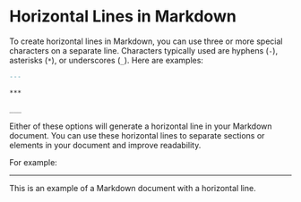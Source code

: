 # Horizontal Lines in Markdown

To create horizontal lines in Markdown, you can use three or more special characters on a separate line. Characters typically used are hyphens (`-`), asterisks (`*`), or underscores (`_`). Here are examples:

```markdown
---
```

```markdown
***
```

```markdown
___
```

Either of these options will generate a horizontal line in your Markdown document. You can use these horizontal lines to separate sections or elements in your document and improve readability.

For example:

---

This is an example of a Markdown document with a horizontal line.
